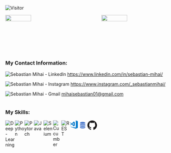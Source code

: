 ![Visitor](https://visitor-badge.laobi.icu/badge?page_id=sebastianmihai01.DeepLogistics)


<p>
 <img width="40%" height="40%" align = "left" src="https://github-readme-stats.vercel.app/api?username=sebastianmihai01&&show_icons=true&title_color=ffffff&icon_color=bb2acf&text_color=daf7dc&bg_color=151515"> 

 <img  width="40%" height="40%" align = "right" src ="https://github-readme-stats.vercel.app/api/top-langs/?username=sebastianmihai01&layout=compact">
</p>

<br><br><br><br><br><br>


#
### My Contact Information:

<img alt="Sebastian Mihai - LinkedIn" width="20px" src="https://cdn.jsdelivr.net/npm/simple-icons@v3/icons/linkedin.svg" />  https://www.linkedin.com/in/sebastian-mihai/  

<img alt="Sebastian Mihai - Instagram" width="20px" src="https://cdn.jsdelivr.net/npm/simple-icons@v3/icons/instagram.svg" />  https://www.instagram.com/_sebastianmihai/

<img alt="Sebastian Mihai - Gmail" width="20px" src="https://cdn.pixabay.com/photo/2019/10/19/17/24/gmail-4561841_960_720.png" />  mihaisebastian01@gmail.com

#
### My Skills:  
    
<img align="left" alt="Deep-Learning" width="30px" src="https://st4.depositphotos.com/16138592/30030/v/450/depositphotos_300302404-stock-illustration-machine-learning-logo-glyph-design.jpg" />  
<img align="left" alt="Python" width="30px" src="https://pluralsight.imgix.net/paths/python-7be70baaac.png" />
<img align="left" alt="Pytorch" width="30px" src="https://pytorch.org/assets/images/pytorch-logo.png" />
<img align="left" alt ="Java" width ="30px" src ="https://icon-library.com/images/java-icon-images/java-icon-images-6.jpg" />
<img align="left" alt="Selenium" width="30px" src="https://upload.wikimedia.org/wikipedia/commons/d/d5/Selenium_Logo.png" />
<img align="left" alt="Cucumber" width="26px" src="https://automationpanda.files.wordpress.com/2017/10/cucumber-logo-d727c551ce-seeklogo-com.png" />
<img align="left" alt="REST" width="26px" src="https://i0.wp.com/zappysys.com/blog/wp-content/uploads/2018/06/REST-API-icon.jpg?fit=217%2C232&ssl=1" />
<img align="left" alt="Visual Studio Code" width="26px" src="https://raw.githubusercontent.com/github/explore/80688e429a7d4ef2fca1e82350fe8e3517d3494d/topics/visual-studio-code/visual-studio-code.png" />
<img align="left" alt="SQL" width="30px" src="https://raw.githubusercontent.com/github/explore/80688e429a7d4ef2fca1e82350fe8e3517d3494d/topics/sql/sql.png" />
<img align="left" alt="GitHub" width="30px" src="https://raw.githubusercontent.com/github/explore/78df643247d429f6cc873026c0622819ad797942/topics/github/github.png" />
  
